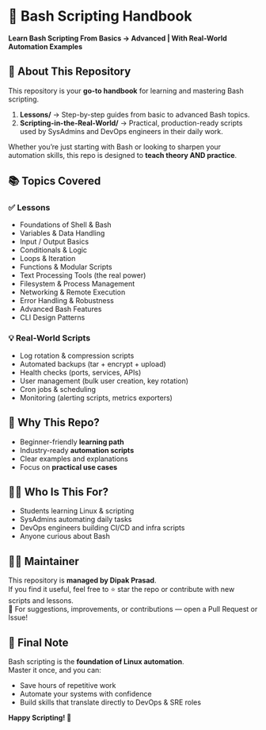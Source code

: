 # 🐚 Bash Scripting Handbook  
**Learn Bash Scripting From Basics → Advanced | With Real-World Automation Examples**

## 📖 About This Repository
This repository is your **go-to handbook** for learning and mastering Bash scripting.   

1. **Lessons/** → Step-by-step guides from basic to advanced Bash topics.  
2. **Scripting-in-the-Real-World/** → Practical, production-ready scripts used by SysAdmins and DevOps engineers in their daily work.  

Whether you’re just starting with Bash or looking to sharpen your automation skills, this repo is designed to **teach theory AND practice**.

## 📚 Topics Covered

### ✅ Lessons
- Foundations of Shell & Bash 
- Variables & Data Handling 
- Input / Output Basics
- Conditionals & Logic 
- Loops & Iteration
- Functions & Modular Scripts 
- Text Processing Tools (the real power)
- Filesystem & Process Management 
- Networking & Remote Execution
- Error Handling & Robustness
- Advanced Bash Features
- CLI Design Patterns

### 💡 Real-World Scripts
- Log rotation & compression scripts 
- Automated backups (tar + encrypt + upload) 
- Health checks (ports, services, APIs)
- User management (bulk user creation, key rotation) 
- Cron jobs & scheduling
- Monitoring (alerting scripts, metrics exporters)

## 🌟 Why This Repo?
- Beginner-friendly **learning path**  
- Industry-ready **automation scripts**  
- Clear examples and explanations  
- Focus on **practical use cases**  

## 👨‍🏫 Who Is This For?
- Students learning Linux & scripting  
- SysAdmins automating daily tasks  
- DevOps engineers building CI/CD and infra scripts  
- Anyone curious about Bash  

## 👨‍💻 Maintainer
This repository is **managed by Dipak Prasad**.  
If you find it useful, feel free to ⭐ star the repo or contribute with new scripts and lessons.  
📩 For suggestions, improvements, or contributions — open a Pull Request or Issue! 

## 🎯 Final Note
Bash scripting is the **foundation of Linux automation**.  
Master it once, and you can:  
- Save hours of repetitive work  
- Automate your systems with confidence  
- Build skills that translate directly to DevOps & SRE roles  

**Happy Scripting! 🚀**